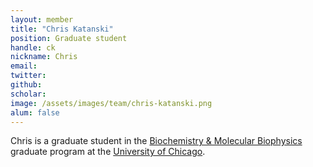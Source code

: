 ```yaml
---
layout: member
title: "Chris Katanski"
position: Graduate student
handle: ck
nickname: Chris
email: 
twitter: 
github: 
scholar: 
image: /assets/images/team/chris-katanski.png
alum: false
---
```

Chris is a graduate student in the [Biochemistry & Molecular Biophysics][1] graduate program at the [University of Chicago][2].

[1]: http://bmb.uchospitals.edu/
[2]: http://www.uchicago.edu
